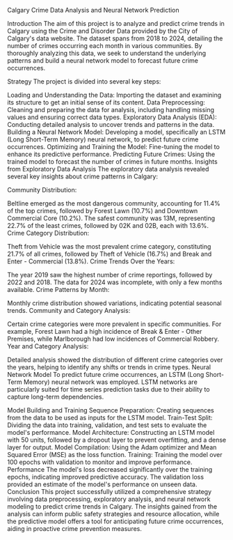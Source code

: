 Calgary Crime Data Analysis and Neural Network Prediction

Introduction The aim of this project is to analyze and predict crime trends in Calgary using the Crime and Disorder Data provided by the City of Calgary's data website. The dataset spans from 2018 to 2024, detailing the number of crimes occurring each month in various communities. By thoroughly analyzing this data, we seek to understand the underlying patterns and build a neural network model to forecast future crime occurrences.

Strategy The project is divided into several key steps:

Loading and Understanding the Data: Importing the dataset and examining its structure to get an initial sense of its content. Data Preprocessing: Cleaning and preparing the data for analysis, including handling missing values and ensuring correct data types. Exploratory Data Analysis (EDA): Conducting detailed analysis to uncover trends and patterns in the data. Building a Neural Network Model: Developing a model, specifically an LSTM (Long Short-Term Memory) neural network, to predict future crime occurrences. Optimizing and Training the Model: Fine-tuning the model to enhance its predictive performance. Predicting Future Crimes: Using the trained model to forecast the number of crimes in future months. Insights from Exploratory Data Analysis The exploratory data analysis revealed several key insights about crime patterns in Calgary:

Community Distribution:

Beltline emerged as the most dangerous community, accounting for 11.4% of the top crimes, followed by Forest Lawn (10.7%) and Downtown Commercial Core (10.2%). The safest community was 13M, representing 22.7% of the least crimes, followed by 02K and 02B, each with 13.6%. Crime Category Distribution:

Theft from Vehicle was the most prevalent crime category, constituting 21.7% of all crimes, followed by Theft of Vehicle (16.7%) and Break and Enter - Commercial (13.8%). Crime Trends Over the Years:

The year 2019 saw the highest number of crime reportings, followed by 2022 and 2018. The data for 2024 was incomplete, with only a few months available. Crime Patterns by Month:

Monthly crime distribution showed variations, indicating potential seasonal trends. Community and Category Analysis:

Certain crime categories were more prevalent in specific communities. For example, Forest Lawn had a high incidence of Break & Enter - Other Premises, while Marlborough had low incidences of Commercial Robbery. Year and Category Analysis:

Detailed analysis showed the distribution of different crime categories over the years, helping to identify any shifts or trends in crime types. Neural Network Model To predict future crime occurrences, an LSTM (Long Short-Term Memory) neural network was employed. LSTM networks are particularly suited for time series prediction tasks due to their ability to capture long-term dependencies.

Model Building and Training Sequence Preparation: Creating sequences from the data to be used as inputs for the LSTM model. Train-Test Split: Dividing the data into training, validation, and test sets to evaluate the model's performance. Model Architecture: Constructing an LSTM model with 50 units, followed by a dropout layer to prevent overfitting, and a dense layer for output. Model Compilation: Using the Adam optimizer and Mean Squared Error (MSE) as the loss function. Training: Training the model over 100 epochs with validation to monitor and improve performance. Performance The model's loss decreased significantly over the training epochs, indicating improved predictive accuracy. The validation loss provided an estimate of the model's performance on unseen data. Conclusion This project successfully utilized a comprehensive strategy involving data preprocessing, exploratory analysis, and neural network modeling to predict crime trends in Calgary. The insights gained from the analysis can inform public safety strategies and resource allocation, while the predictive model offers a tool for anticipating future crime occurrences, aiding in proactive crime prevention measures.
